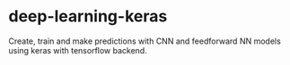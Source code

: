 # deep-learning-keras
Create, train and make predictions with CNN and feedforward NN models using keras with tensorflow backend.

